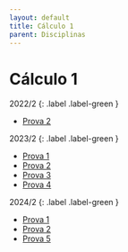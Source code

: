 ```yaml
---
layout: default
title: Cálculo 1
parent: Disciplinas
---
```


# Cálculo 1

2022/2
{: .label .label-green }

- [Prova 2](2022/2/prova2.pdf)

2023/2
{: .label .label-green }

- [Prova 1](2023/2/prova1.pdf)
- [Prova 2](2023/2/prova2.pdf)
- [Prova 3](2023/2/prova3.pdf)
- [Prova 4](2023/2/prova4.pdf)

2024/2
{: .label .label-green }

- [Prova 1](2024/2/prova1.pdf)
- [Prova 2](2024/2/prova2.pdf)
- [Prova 5](2024/2/prova5.pdf)

